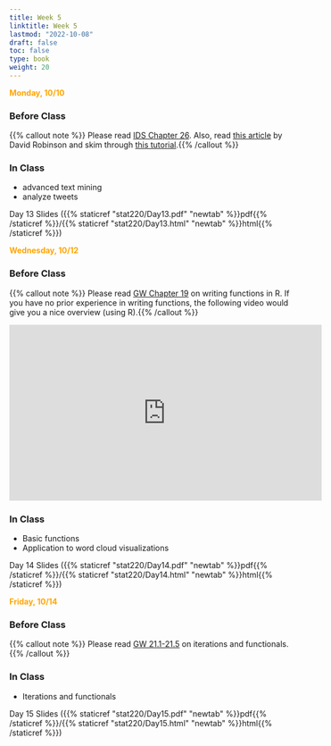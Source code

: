 ```yaml
---
title: Week 5 
linktitle: Week 5
lastmod: "2022-10-08"
draft: false  
toc: false  
type: book  
weight: 20
---
```



<span style="color:orange">**Monday, 10/10**</span>

### Before Class

{{% callout note %}}
Please read [IDS Chapter 26](http://rafalab.dfci.harvard.edu/dsbook/text-mining.html#case-study-trump-tweets). Also, read [this article](http://varianceexplained.org/r/trump-tweets/) by David Robinson and skim through [this tutorial](https://www.rexegg.com/regex-lookarounds.html).{{% /callout %}}

### In Class

- advanced text mining
- analyze tweets

Day 13 Slides ({{% staticref "stat220/Day13.pdf" "newtab" %}}pdf{{% /staticref %}}/{{% staticref "stat220/Day13.html" "newtab" %}}html{{% /staticref %}}) 


<span style="color:orange">**Wednesday, 10/12**</span>


### Before Class

{{% callout note %}}
Please read [GW Chapter 19](https://r4ds.had.co.nz/functions.html) on writing functions in R. If you have no prior experience in writing functions, the following video would give you a nice overview (using R).{{% /callout %}}

<iframe width="560" height="315" src="https://www.youtube.com/embed/p8tAQx7ijXE" title="YouTube video player" frameborder="0" allow="accelerometer; autoplay; clipboard-write; encrypted-media; gyroscope; picture-in-picture" allowfullscreen></iframe>

### In Class

- Basic functions
- Application to word cloud visualizations



Day 14 Slides ({{% staticref "stat220/Day14.pdf" "newtab" %}}pdf{{% /staticref %}}/{{% staticref "stat220/Day14.html" "newtab" %}}html{{% /staticref %}}) 




<span style="color:orange">**Friday, 10/14**</span>


### Before Class

{{% callout note %}}
Please read [GW 21.1-21.5](https://r4ds.had.co.nz/iteration.html) on iterations and functionals.{{% /callout %}}


### In Class

- Iterations and functionals

Day 15 Slides ({{% staticref "stat220/Day15.pdf" "newtab" %}}pdf{{% /staticref %}}/{{% staticref "stat220/Day15.html" "newtab" %}}html{{% /staticref %}}) 

